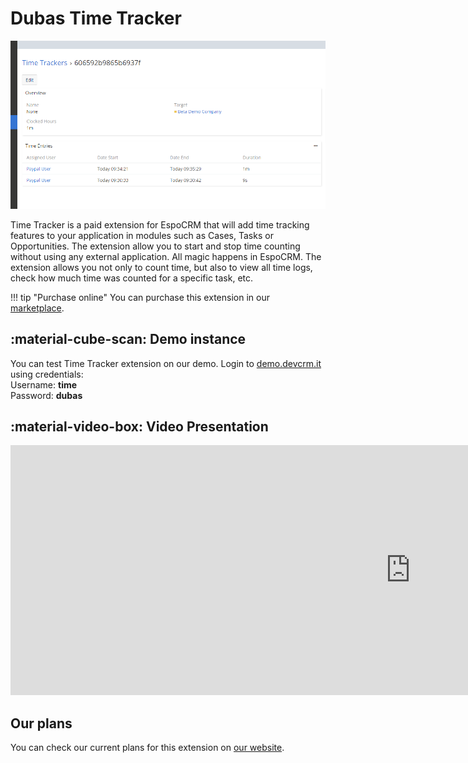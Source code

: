 # Dubas Time Tracker
![Time Tracker](../../images/time-tracker/time-tracker.png)

Time Tracker is a paid extension for EspoCRM that will add time tracking features to your application in modules such as Cases, Tasks or Opportunities. The extension allow you to start and stop time counting without using any external application. All magic happens in EspoCRM. The extension allows you not only to count time, but also to view all time logs, check how much time was counted for a specific task, etc.

!!! tip "Purchase online"
    You can purchase this extension in our [marketplace](https://devcrm.it/time-tracker).

## :material-cube-scan: Demo instance
You can test Time Tracker extension on our demo. Login to [demo.devcrm.it](https://demo.devcrm.it) using credentials:  
Username: **time**  
Password: **dubas**

## :material-video-box: Video Presentation
<div class="video-wrapper">
  <iframe width="1280" height="400" src="https://www.youtube.com/embed/urG_ZcYL1Fk" frameborder="0" allowfullscreen></iframe>
</div>

## Our plans
You can check our current plans for this extension on [our website](https://devcrm.it/time-tracker#issues).
